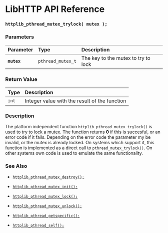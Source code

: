 # LibHTTP API Reference

### `httplib_pthread_mutex_trylock( mutex );`

### Parameters

| Parameter | Type | Description |
| :--- | :--- | :--- |
|**`mutex`**|`pthread_mutex_t`|The key to the mutex to try to lock|

### Return Value

| Type | Description |
| :--- | :--- |
|`int`|Integer value with the result of the function|

### Description

The platform independent function `httplib_pthread_mutex_trylock()` is used to try to lock a mutex. The function returns **0** if this is succesful, or an error code if it fails. Depending on the error code the parameter my be invalid, or the mutex is already locked. On systems which support it, this function is implemented as a direct call to `pthread_mutex_trylock()`. On other systems own code is used to emulate the same functionality.

### See Also

* [`httplib_pthread_mutex_destroy();`](httplib_pthread_mutex_destroy.md)
* [`httplib_pthread_mutex_init();`](httplib_pthread_mutex_init.md)
* [`httplib_pthread_mutex_lock();`](httplib_pthread_mutex_lock.md)
* [`httplib_pthread_mutex_unlock();`](httplib_pthread_mutex_unlock.md)

* [`httplib_pthread_getspecific();`](httplib_pthread_getspecific.md)
* [`httplib_pthread_self();`](httplib_pthread_self.md)

